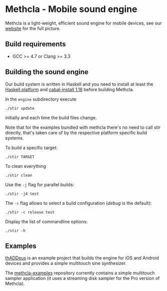 # Methcla - Mobile sound engine

Methcla is a light-weight, efficient sound engine for mobile devices, see our [website](http://methc.la) for the full picture.

## Build requirements

* GCC >= 4.7 or Clang >= 3.3

## Building the sound engine

Our build system is written in Haskell and you need to install at least the [Haskell platform](http://www.haskell.org/platform/) and [cabal-install 1.18](http://hackage.haskell.org/package/cabal-install) before building Methcla.

In the `engine` subdirectory execute

    ./stir update

initially and each time the build files change.

Note that for the examples bundled with methcla there's no need to call *stir* directly, that's taken care of by the respective platform specific build systems.

To build a specific target:

    ./stir TARGET

To clean everything

    ./stir clean

Use the `-j` flag for parallel builds:

    ./stir -j4 test

The `-c` flag allows to select a build configuration (*debug* is the default):

    ./stir -c release test

Display the list of commandline options:

    ./stir -h

## Examples

[thADDeus](https://github.com/samplecount/methcla/tree/develop/engine/examples/thADDeus) is an example project that builds the engine for iOS and Android devices and provides a simple multitouch sine synthesizer.

The [methcla-examples](https://github.com/samplecount/methcla-examples) repository currently contains a simple multitouch sampler application (it uses a streaming disk sampler for the Pro version of Methcla).
